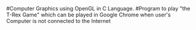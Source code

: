 #Computer Graphics using OpenGL in C Language.
#Program to play "the T-Rex Game" which can be played in Google Chrome when user's Computer is not connected to the Internet

